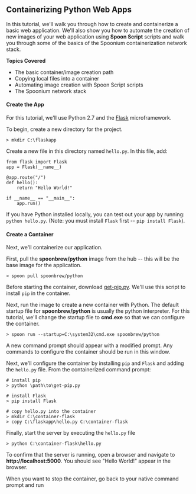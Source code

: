 ## Containerizing Python Web Apps

In this tutorial, we'll walk you through how to create and containerize a basic web application. We'll also show you how to automate the creation of new images of your web application using **Spoon Script** scripts and walk you through some of the basics of the Spoonium containerization network stack. 

**Topics Covered**

- The basic container/image creation path
- Copying local files into a container
- Automating image creation with Spoon Script scripts
- The Spoonium network stack

#### Create the App

For this tutorial, we'll use Python 2.7 and the [Flask](http://flask.pocoo.org/) microframework. 

To begin, create a new directory for the project.  

	> mkdir C:\flaskapp

Create a new file in this directory named `hello.py`. In this file, add: 

	from flask import Flask
	app = Flask(__name__)

	@app.route("/")
	def hello():
		return "Hello World!"

	if __name__ == "__main__":
		app.run()

If you have Python installed locally, you can test out your app by running: `python hello.py`. (Note: you must install `Flask` first -- `pip install Flask`).

#### Create a Container

Next, we'll containerize our application. 

First, pull the **spoonbrew/python** image from the hub -- this will be the base image for the application. 

	> spoon pull spoonbrew/python

Before starting the container, download [get-pip.py](https://bootstrap.pypa.io/get-pip.py). We'll use this script to install `pip` in the container. 

Next, run the image to create a new container with Python. The default startup file for **spoonbrew/python** is usually the python interpreter. For this tutorial, we'll change the startup file to **cmd.exe** so that we can configure the container.  

	> spoon run --startup=C:\system32\cmd.exe spoonbrew/python 

A new command prompt should appear with a modified prompt. Any commands to configure the container should be run in this window. 

Next, we'll configure the container by installing `pip` and `Flask` and adding the `hello.py` file. From the containerized command prompt: 

	# install pip
	> python \path\to\get-pip.py
	
	# install Flask
	> pip install Flask

	# copy hello.py into the container
	> mkdir C:\container-flask
	> copy C:\flaskapp\hello.py C:\container-flask

Finally, start the server by executing the `hello.py` file

	> python C:\container-flask\hello.py

To confirm that the server is running, open a browser and navigate to **http://localhost:5000**. You should see "Hello World!" appear in the browser. 

When you want to stop the container, go back to your native command prompt and run 